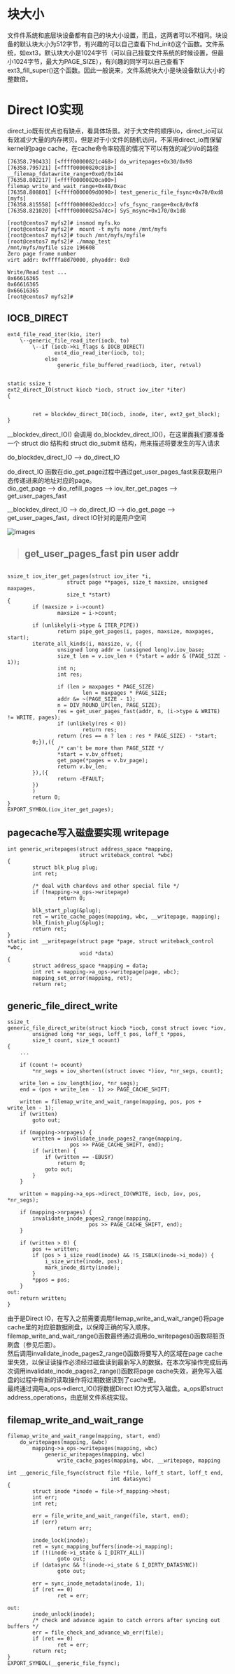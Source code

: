 
# 块大小  

文件件系统和底层块设备都有自己的块大小设置，而且，这两者可以不相同。块设备的默认块大小为512字节，有兴趣的可以自己查看下hd_init()这个函数。文件系统，如ext3，默认块大小是1024字节（可以自己挂载文件系统的时候设置，但最小1024字节，最大为PAGE_SIZE），有兴趣的同学可以自己查看下ext3_fill_super()这个函数。因此一般说来，文件系统块大小是块设备默认大小的整数倍。    

 
# Direct IO实现
 direct_io既有优点也有缺点，看具体场景。对于大文件的顺序i/o，direct_io可以有效减少大量的内存拷贝。但是对于小文件的随机访问，不采用direct_io而保留kernel的page cache，在cache命令率较高的情况下可以有效的减少i/o的路径       
```
[76358.790433] [<ffff00000821c468>] do_writepages+0x30/0x98
[76358.795721] [<ffff00000820c818>] __filemap_fdatawrite_range+0xe0/0x144
[76358.802217] [<ffff00000820ca00>] filemap_write_and_wait_range+0x48/0xac
[76358.808801] [<ffff0000009d0090>] test_generic_file_fsync+0x70/0xd8 [myfs]
[76358.815558] [<ffff0000082eddcc>] vfs_fsync_range+0xc8/0xf8
[76358.821020] [<ffff00000825a7dc>] SyS_msync+0x170/0x1d8
```

```
[root@centos7 myfs2]# insmod myfs.ko 
[root@centos7 myfs2]#  mount -t myfs none /mnt/myfs
[root@centos7 myfs2]# touch /mnt/myfs/myfile
[root@centos7 myfs2]# ./mmap_test 
/mnt/myfs/myfile size 196608 
Zero page frame number
virt addr: 0xffffa8d70000, phyaddr: 0x0 

Write/Read test ...
0x66616365
0x66616365
0x66616365
[root@centos7 myfs2]# 
```

## IOCB_DIRECT   
```
ext4_file_read_iter(kio, iter)
    \--generic_file_read_iter(iocb, to)
        \--if (iocb->ki_flags & IOCB_DIRECT) 
               ext4_dio_read_iter(iocb, to);
            else
                generic_file_buffered_read(iocb, iter, retval)
 
```

```
static ssize_t
ext2_direct_IO(struct kiocb *iocb, struct iov_iter *iter)
{


        ret = blockdev_direct_IO(iocb, inode, iter, ext2_get_block);
}
```
__blockdev_direct_IO() 会调用 do_blockdev_direct_IO()，在这里面我们要准备一个 struct dio 结构和 struct dio_submit 结构，用来描述将要发生的写入请求    


 do_blockdev_direct_IO  -->     do_direct_IO   
 
 do_direct_IO 函数在dio_get_page过程中通过get_user_pages_fast来获取用户态传递进来的地址对应的page。      
 dio_get_page -->  dio_refill_pages  -->    iov_iter_get_pages   -->    get_user_pages_fast    
 
 
 __blockdev_direct_IO --> do_direct_IO --> dio_get_page --> get_user_pages_fast，direct IO针对的是用户空间        
 
 ![images](dio1.png)   
 
> ## get_user_pages_fast pin user addr       


```

ssize_t iov_iter_get_pages(struct iov_iter *i,
                   struct page **pages, size_t maxsize, unsigned maxpages,
                   size_t *start)
{
        if (maxsize > i->count)
                maxsize = i->count;

        if (unlikely(i->type & ITER_PIPE))
                return pipe_get_pages(i, pages, maxsize, maxpages, start);
        iterate_all_kinds(i, maxsize, v, ({
                unsigned long addr = (unsigned long)v.iov_base;
                size_t len = v.iov_len + (*start = addr & (PAGE_SIZE - 1));
                int n;
                int res;

                if (len > maxpages * PAGE_SIZE)
                        len = maxpages * PAGE_SIZE;
                addr &= ~(PAGE_SIZE - 1);
                n = DIV_ROUND_UP(len, PAGE_SIZE);
                res = get_user_pages_fast(addr, n, (i->type & WRITE) != WRITE, pages);
                if (unlikely(res < 0))
                        return res;
                return (res == n ? len : res * PAGE_SIZE) - *start;
        0;}),({
                /* can't be more than PAGE_SIZE */
                *start = v.bv_offset;
                get_page(*pages = v.bv_page);
                return v.bv_len;
        }),({
                return -EFAULT;
        })
        )
        return 0;
}
EXPORT_SYMBOL(iov_iter_get_pages);
```
 
 
## pagecache写入磁盘要实现 writepage    
```
int generic_writepages(struct address_space *mapping,
                       struct writeback_control *wbc)
{
        struct blk_plug plug;
        int ret;

        /* deal with chardevs and other special file */
        if (!mapping->a_ops->writepage)
                return 0;

        blk_start_plug(&plug);
        ret = write_cache_pages(mapping, wbc, __writepage, mapping);
        blk_finish_plug(&plug);
        return ret;
}
static int __writepage(struct page *page, struct writeback_control *wbc,
                       void *data)
{
        struct address_space *mapping = data;
        int ret = mapping->a_ops->writepage(page, wbc);
        mapping_set_error(mapping, ret);
        return ret;

```

## generic_file_direct_write
```
ssize_t
generic_file_direct_write(struct kiocb *iocb, const struct iovec *iov,
		unsigned long *nr_segs, loff_t pos, loff_t *ppos,
		size_t count, size_t ocount)
{
	...

	if (count != ocount)
		*nr_segs = iov_shorten((struct iovec *)iov, *nr_segs, count);

	write_len = iov_length(iov, *nr_segs);
	end = (pos + write_len - 1) >> PAGE_CACHE_SHIFT;

	written = filemap_write_and_wait_range(mapping, pos, pos + write_len - 1);
	if (written)
		goto out;

	if (mapping->nrpages) {
		written = invalidate_inode_pages2_range(mapping,
					pos >> PAGE_CACHE_SHIFT, end);
		if (written) {
			if (written == -EBUSY)
				return 0;
			goto out;
		}
	}

	written = mapping->a_ops->direct_IO(WRITE, iocb, iov, pos, *nr_segs);

	if (mapping->nrpages) {
		invalidate_inode_pages2_range(mapping,
					      pos >> PAGE_CACHE_SHIFT, end);
	}

	if (written > 0) {
		pos += written;
		if (pos > i_size_read(inode) && !S_ISBLK(inode->i_mode)) {
			i_size_write(inode, pos);
			mark_inode_dirty(inode);
		}
		*ppos = pos;
	}
out:
	return written;
}
```

由于是Direct IO，在写入之前需要调用filemap_write_and_wait_range()将page cache里的对应脏数据刷盘，以保障正确的写入顺序。filemap_write_and_wait_range()函数最终通过调用do_writepages()函数将脏页刷盘（参见后面）。   
然后调用invalidate_inode_pages2_range()函数将要写入的区域在page cache里失效，以保证读操作必须经过磁盘读到最新写入的数据。在本次写操作完成后再次调用invalidate_inode_pages2_range()函数将page cache失效，避免写入磁盘的过程中有新的读取操作将过期数据读到了cache里。   
最终通过调用a_ops->dierct_IO()将数据Direct IO方式写入磁盘。a_ops即struct address_operations，由底层文件系统实现。   

## filemap_write_and_wait_range
```
filemap_write_and_wait_range(mapping, start, end)
	do_writepages(mapping, &wbc)
		mapping->a_ops->writepages(mapping, wbc)
			generic_writepages(mapping, wbc)
				write_cache_pages(mapping, wbc, __writepage, mapping
```

```
int __generic_file_fsync(struct file *file, loff_t start, loff_t end,
                                 int datasync)
{
        struct inode *inode = file->f_mapping->host;
        int err;
        int ret;

        err = file_write_and_wait_range(file, start, end);
        if (err)
                return err;

        inode_lock(inode);
        ret = sync_mapping_buffers(inode->i_mapping);
        if (!(inode->i_state & I_DIRTY_ALL))
                goto out;
        if (datasync && !(inode->i_state & I_DIRTY_DATASYNC))
                goto out;

        err = sync_inode_metadata(inode, 1);
        if (ret == 0)
                ret = err;

out:
        inode_unlock(inode);
        /* check and advance again to catch errors after syncing out buffers */
        err = file_check_and_advance_wb_err(file);
        if (ret == 0)
                ret = err;
        return ret;
}
EXPORT_SYMBOL(__generic_file_fsync);
```


